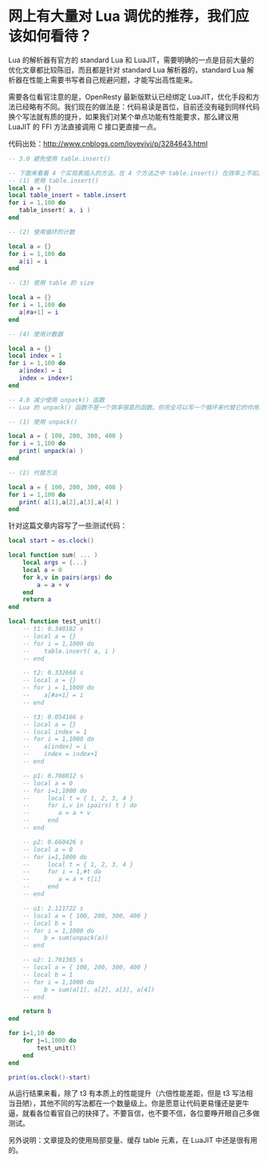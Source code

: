# 网上有大量对 Lua 调优的推荐，我们应该如何看待？

Lua 的解析器有官方的 standard Lua 和 LuaJIT，需要明确的一点是目前大量的优化文章都比较陈旧，而且都是针对 standard Lua 解析器的，standard Lua 解析器在性能上需要书写者自己规避问题，才能写出高性能来。

需要各位看官注意的是，OpenResty 最新版默认已经绑定 LuaJIT，优化手段和方法已经略有不同。我们现在的做法是：代码易读是首位，目前还没有碰到同样代码换个写法就有质的提升，如果我们对某个单点功能有性能要求，那么建议用 LuaJIT 的 FFI 方法直接调用 C 接口更直接一点。

代码出处：http://www.cnblogs.com/lovevivi/p/3284643.html

```lua
-- 3.0 避免使用 table.insert()

-- 下面来看看 4 个实现表插入的方法。在 4 个方法之中 table.insert() 在效率上不如其他方法，是应该避免使用的。
-- (1) 使用 table.insert()
local a = {}
local table_insert = table.insert
for i = 1,100 do
   table_insert( a, i )
end

-- (2) 使用循环的计数

local a = {}
for i = 1,100 do
   a[i] = i
end

-- (3) 使用 table 的 size

local a = {}
for i = 1,100 do
   a[#a+1] = i
end

-- (4) 使用计数器

local a = {}
local index = 1
for i = 1,100 do
   a[index] = i
   index = index+1
end

-- 4.0 减少使用 unpack() 函数
-- Lua 的 unpack() 函数不是一个效率很高的函数。你完全可以写一个循环来代替它的作用。

-- (1) 使用 unpack()

local a = { 100, 200, 300, 400 }
for i = 1,100 do
   print( unpack(a) )
end

-- (2) 代替方法

local a = { 100, 200, 300, 400 }
for i = 1,100 do
   print( a[1],a[2],a[3],a[4] )
end
```

针对这篇文章内容写了一些测试代码：

```lua
local start = os.clock()

local function sum( ... )
    local args = {...}
    local a = 0
    for k,v in pairs(args) do
        a = a + v
    end
    return a
end

local function test_unit()
    -- t1: 0.340182 s
    -- local a = {}
    -- for i = 1,1000 do
    --    table.insert( a, i )
    -- end

    -- t2: 0.332668 s
    -- local a = {}
    -- for i = 1,1000 do
    --    a[#a+1] = i
    -- end

    -- t3: 0.054166 s
    -- local a = {}
    -- local index = 1
    -- for i = 1,1000 do
    --    a[index] = i
    --    index = index+1
    -- end

    -- p1: 0.708012 s
    -- local a = 0
    -- for i=1,1000 do
    --     local t = { 1, 2, 3, 4 }
    --     for i,v in ipairs( t ) do
    --        a = a + v
    --     end
    -- end

    -- p2: 0.660426 s
    -- local a = 0
    -- for i=1,1000 do
    --     local t = { 1, 2, 3, 4 }
    --     for i = 1,#t do
    --        a = a + t[i]
    --     end
    -- end

    -- u1: 2.121722 s
    -- local a = { 100, 200, 300, 400 }
    -- local b = 1
    -- for i = 1,1000 do
    --    b = sum(unpack(a))
    -- end

    -- u2: 1.701365 s
    -- local a = { 100, 200, 300, 400 }
    -- local b = 1
    -- for i = 1,1000 do
    --    b = sum(a[1], a[2], a[3], a[4])
    -- end

    return b
end

for i=1,10 do
    for j=1,1000 do
        test_unit()
    end
end

print(os.clock()-start)
```

从运行结果来看，除了 t3 有本质上的性能提升（六倍性能差距，但是 t3 写法相当丑陋），其他不同的写法都在一个数量级上。你是愿意让代码更易懂还是更牛逼，就看各位看官自己的抉择了。不要盲信，也不要不信，各位要睁开眼自己多做测试。

另外说明：文章提及的使用局部变量、缓存 table 元素，在 LuaJIT 中还是很有用的。
